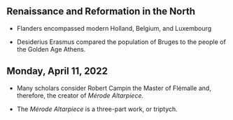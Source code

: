 ## Renaissance and Reformation in the North

* Flanders encompassed modern Holland, Belgium, and Luxembourg

* Desiderius Erasmus compared the population of Bruges to the people of the Golden Age Athens.

## Monday, April 11, 2022

* Many scholars consider Robert Campin the Master of Flémalle and, therefore, the creator of *Mérode Altarpiece.*

* The *Mérode Altarpiece* is a three-part work, or triptych.
